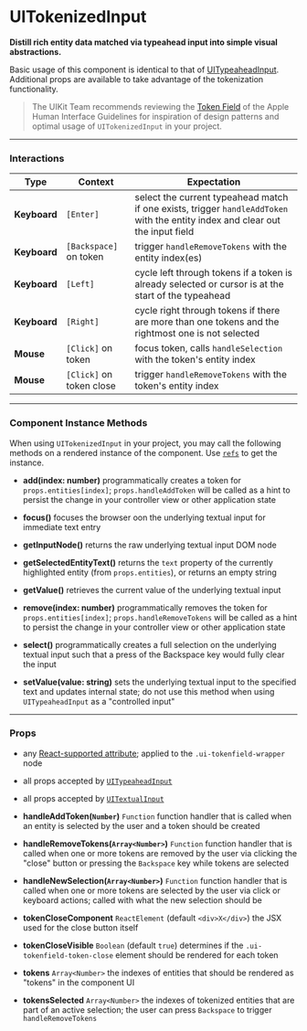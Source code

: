 # UITokenizedInput
__Distill rich entity data matched via typeahead input into simple visual abstractions.__

Basic usage of this component is identical to that of [UITypeaheadInput](../UITypeaheadInput/README.md). Additional props are available to take advantage of the tokenization functionality.

> The UIKit Team recommends reviewing the [Token Field](https://developer.apple.com/library/mac/documentation/UserExperience/Conceptual/OSXHIGuidelines/ControlsText.html#//apple_ref/doc/uid/20000957-CH51-SW4) of the Apple Human Interface Guidelines for inspiration of design patterns and optimal usage of `UITokenizedInput` in your project.

---

### Interactions

Type | Context | Expectation
---- | ------- | -----------
__Keyboard__ | `[Enter]` | select the current typeahead match if one exists, trigger `handleAddToken` with the entity index and clear out the input field
__Keyboard__ | `[Backspace]` on token | trigger `handleRemoveTokens` with the entity index(es)
__Keyboard__ | `[Left]` | cycle left through tokens if a token is already selected or cursor is at the start of the typeahead
__Keyboard__ | `[Right]` | cycle right through tokens if there are more than one tokens and the rightmost one is not selected
__Mouse__ | `[Click]` on token | focus token, calls `handleSelection` with the token's entity index
__Mouse__ | `[Click]` on token close | trigger `handleRemoveTokens` with the token's entity index

---

### Component Instance Methods

When using `UITokenizedInput` in your project, you may call the following methods on a rendered instance of the component. Use [`refs`](https://facebook.github.io/react/docs/refs-and-the-dom.html) to get the instance.

- __add(index: number)__
  programmatically creates a token for `props.entities[index]`; `props.handleAddToken` will be called as a hint to persist the change in your controller view or other application state

- __focus()__
  focuses the browser oon the underlying textual input for immediate text entry

- __getInputNode()__
  returns the raw underlying textual input DOM node

- __getSelectedEntityText()__
  returns the `text` property of the currently highlighted entity (from `props.entities`), or returns an empty string

- __getValue()__
  retrieves the current value of the underlying textual input

- __remove(index: number)__
  programmatically removes the token for `props.entities[index]`; `props.handleRemoveTokens` will be called as a hint to persist the change in your controller view or other application state

- __select()__
  programmatically creates a full selection on the underlying textual input such that a press of the Backspace key would fully clear the input

- __setValue(value: string)__
  sets the underlying textual input to the specified text and updates internal state; do not use this method when using `UITypeaheadInput` as a "controlled input"

---

### Props

- any [React-supported attribute](https://facebook.github.io/react/docs/tags-and-attributes.html#html-attributes); applied to the `.ui-tokenfield-wrapper` node

- all props accepted by [`UITypeaheadInput`](../UITypeaheadInput/README.md)
- all props accepted by [`UITextualInput`](../UITextualInput/README.md)

- __handleAddToken(`Number`)__ `Function`
  function handler that is called when an entity is selected by the user and a token should be created

- __handleRemoveTokens(`Array<Number>`)__ `Function`
  function handler that is called when one or more tokens are removed by the user via clicking the "close" button or
  pressing the `Backspace` key while tokens are selected

- __handleNewSelection(`Array<Number>`)__ `Function`
  function handler that is called when one or more tokens are selected by the user via click or keyboard actions; called with
  what the new selection should be

- __tokenCloseComponent__ `ReactElement`
  (default `<div>X</div>`) the JSX used for the close button itself

- __tokenCloseVisible__ `Boolean`
  (default `true`) determines if the `.ui-tokenfield-token-close` element should be rendered for each token

- __tokens__ `Array<Number>`
  the indexes of entities that should be rendered as "tokens" in the component UI

- __tokensSelected__ `Array<Number>`
  the indexes of tokenized entities that are part of an active selection; the user can press `Backspace` to trigger `handleRemoveTokens`
